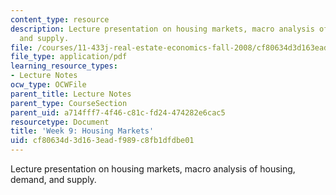 ```yaml
---
content_type: resource
description: Lecture presentation on housing markets, macro analysis of housing, demand,
  and supply.
file: /courses/11-433j-real-estate-economics-fall-2008/cf80634d3d163eadf989c8fb1dfdbe01_wk9.pdf
file_type: application/pdf
learning_resource_types:
- Lecture Notes
ocw_type: OCWFile
parent_title: Lecture Notes
parent_type: CourseSection
parent_uid: a714fff7-4f46-c81c-fd24-474282e6cac5
resourcetype: Document
title: 'Week 9: Housing Markets'
uid: cf80634d-3d16-3ead-f989-c8fb1dfdbe01
---
```

Lecture presentation on housing markets, macro analysis of housing, demand, and supply.

